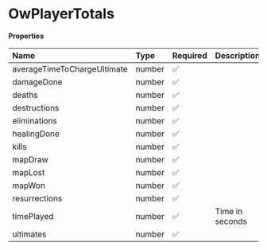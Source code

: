 # OwPlayerTotals

**Properties**

| Name                        | Type   | Required | Description     |
| :-------------------------- | :----- | :------- | :-------------- |
| averageTimeToChargeUltimate | number | ✅       |                 |
| damageDone                  | number | ✅       |                 |
| deaths                      | number | ✅       |                 |
| destructions                | number | ✅       |                 |
| eliminations                | number | ✅       |                 |
| healingDone                 | number | ✅       |                 |
| kills                       | number | ✅       |                 |
| mapDraw                     | number | ✅       |                 |
| mapLost                     | number | ✅       |                 |
| mapWon                      | number | ✅       |                 |
| resurrections               | number | ✅       |                 |
| timePlayed                  | number | ✅       | Time in seconds |
| ultimates                   | number | ✅       |                 |
